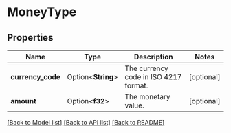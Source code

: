 # MoneyType

## Properties

Name | Type | Description | Notes
------------ | ------------- | ------------- | -------------
**currency_code** | Option<**String**> | The currency code in ISO 4217 format. | [optional]
**amount** | Option<**f32**> | The monetary value. | [optional]

[[Back to Model list]](../README.md#documentation-for-models) [[Back to API list]](../README.md#documentation-for-api-endpoints) [[Back to README]](../README.md)


